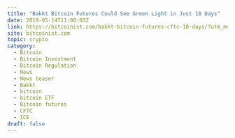 ```yaml
---
title: "Bakkt Bitcoin Futures Could See Green Light in Just 10 Days"
date: 2019-05-14T11:00:03Z
link: https://bitcoinist.com/bakkt-bitcoin-futures-cftc-10-days/?utm_medium=RSS&utm_source=hune
site: bitcoinist.com
topic: crypto
category:
  - Bitcoin
  - Bitcoin Investment
  - Bitcoin Regulation
  - News
  - News teaser
  - Bakkt
  - bitcoin
  - bitcoin ETF
  - Bitcoin futures
  - CFTC
  - ICE
draft: false
---
```

